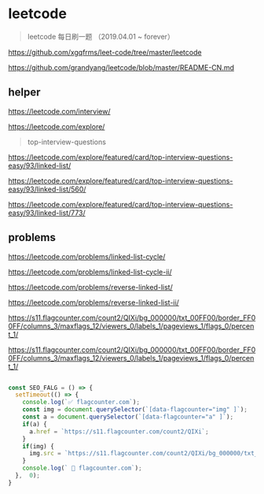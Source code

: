 # leetcode

> leetcode  每日刷一题 （2019.04.01 ~ forever）


https://github.com/xgqfrms/leet-code/tree/master/leetcode


https://github.com/grandyang/leetcode/blob/master/README-CN.md


## helper

https://leetcode.com/interview/

https://leetcode.com/explore/


> top-interview-questions

https://leetcode.com/explore/featured/card/top-interview-questions-easy/93/linked-list/



https://leetcode.com/explore/featured/card/top-interview-questions-easy/93/linked-list/560/

https://leetcode.com/explore/featured/card/top-interview-questions-easy/93/linked-list/773/


## problems

https://leetcode.com/problems/linked-list-cycle/

https://leetcode.com/problems/linked-list-cycle-ii/


https://leetcode.com/problems/reverse-linked-list/

https://leetcode.com/problems/reverse-linked-list-ii/



https://s11.flagcounter.com/count2/QIXi/bg_000000/txt_00FF00/border_FF00FF/columns_3/maxflags_12/viewers_0/labels_1/pageviews_1/flags_0/percent_1/


https://s11.flagcounter.com/count2/QIXi/bg_000000/txt_00FF00/border_FF00FF/columns_3/maxflags_12/viewers_0/labels_1/pageviews_1/flags_0/percent_1/

```js

const SEO_FALG = () => {
  setTimeout(() => {
    console.log(`✅ flagcounter.com`);
    const img = document.querySelector(`[data-flagcounter="img" ]`);
    const a = document.querySelector(`[data-flagcounter="a" ]`);
    if(a) {
      a.href = `https://s11.flagcounter.com/count2/QIXi`;
    }
    if(img) {
      img.src = `https://s11.flagcounter.com/count2/QIXi/bg_000000/txt_00FF00/border_FF00FF/columns_3/maxflags_12/viewers_0/labels_1/pageviews_1/flags_0/percent_1/`;
    }
    console.log(` 🎉 flagcounter.com`);
  },  0);
}

```
